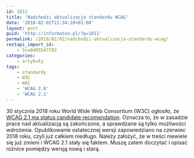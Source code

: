 ```yaml
---
id: 1811
title: 'Nadchodzi aktualizacja standardu WCAG'
date: '2018-02-02T11:34:10+01:00'
layout: post
guid: 'http://informaton.pl/?p=1811'
permalink: /2018/02/02/nadchodzi-aktualizacja-standardu-wcag/
restapi_import_id:
    - 5ca8405547793
categories:
    - artykuły
tags:
    - standardy
    - W3C
    - WAI
    - 'WCAG 2.0'
    - 'WCAG 2.1'
---
```


30 stycznia 2018 roku World Wide Web Consortium (W3C) ogłosiło, że [WCAG 2.1 ma status candidate recomendation](https://www.w3.org/blog/2018/01/wcag21-cr/). Oznacza to, że w zasadzie prace nad aktualizacją są zakończone, a sprawdzane są tylko możliwości wdrożenia. Opublikowanie ostatecznej wersji zapowiedziano na czerwiec 2018 roku, czyli już całkiem niedługo. Należy założyć, że w treści niewiele się już zmieni i WCAG 2.1 stały się faktem. Muszę zatem doczytać i opisać różnice pomiędzy wersją nową i starą.